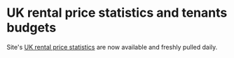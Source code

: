 UK rental price statistics and tenants budgets
==============================================
Site's [UK rental price statistics](/stats) are now available and freshly pulled daily.
